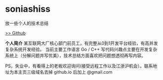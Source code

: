 # soniashiss

放一些个人的技术总结

[>> Github](https://github.com/soniashiss)

**个人简介**
某互联网大厂核心部门前员工，有完整从0到1开发平台经验，有高并发复杂系统开发经验。
当前主要工作语言 Go / C++
写代码兴趣点主要在开发复杂系统上（分解问题并写优美），技术总结方面喜欢把问题想透彻再写内容。

PS，失业中，有看得上的老板欢迎询问(接受远程工作以及江浙沪机会）。联系地址为本主页三级域名去掉 github.io 后加上 @gmail.com
